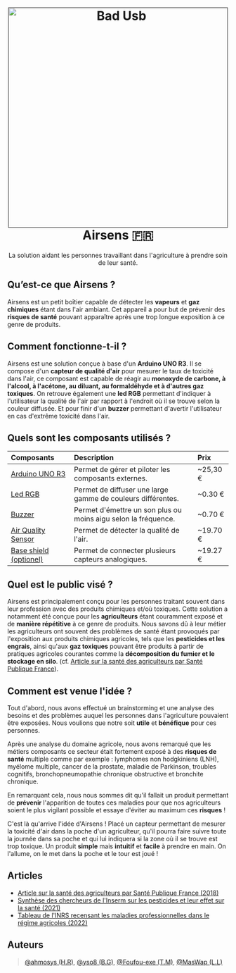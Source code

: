 
<h1 align="center">
  <a href=""><img src="https://i.postimg.cc/MTgSrmL7/img-prototype-airsens.png" alt="Bad Usb" width="500"></a>
  <br />
  Airsens 🇫🇷
  <br />
</h1>

<p align="center">
La solution aidant les personnes travaillant dans l'agriculture à prendre soin de leur santé.
</p>

## Qu’est-ce que Airsens ?

Airsens est un petit boîtier capable de détecter les **vapeurs** et **gaz chimiques** étant dans l'air ambiant.
Cet appareil a pour but de prévenir des **risques de santé** pouvant apparaître après une trop longue exposition à ce genre de produits.
## Comment fonctionne-t-il ?

Airsens est une solution conçue à base d'un **Arduino UNO R3**. Il se compose d'un **capteur
de qualité d'air** pour mesurer le taux de toxicité dans l'air, ce composant est capable de réagir au **monoxyde de carbone, à l'alcool, à l'acétone, au diluant, au formaldéhyde et à d'autres gaz toxiques**. 
On retrouve également une **led RGB** permettant d'indiquer à l'utilisateur la qualité de l'air par rapport à l'endroit où il se trouve selon la couleur diffusée. Et pour finir d'un
**buzzer** permettant d'avertir l'utilisateur en cas d'extrême toxicité dans l'air.

## Quels sont les composants utilisés ?

| Composants | Description | Prix
| :---         | :---         | :---         |
| [Arduino UNO R3](https://urlz.fr/jnTG) | Permet de gérer et piloter les composants externes. | ~25,30 €
| [Led RGB](https://urlz.fr/jnTM) | Permet de diffuser une large gamme de couleurs différentes. | ~0.30 €
| [Buzzer](https://urlz.fr/jnTP) | Permet d'émettre un son plus ou moins aigu selon la fréquence. | ~0.70 €
| [Air Quality Sensor](https://urlz.fr/jnTS) | Permet de détecter la qualité de l'air. | ~19.70 €
| [Base shield (optionel)](https://urlz.fr/jnTT) | Permet de connecter plusieurs capteurs analogiques. | ~19.27 €

## Quel est le public visé ?
Airsens est principalement conçu pour les personnes traitant souvent dans leur profession
avec des produits chimiques et/où toxiques. Cette solution a notamment été conçue pour les **agriculteurs**
étant couramment exposé et de **manière répétitive** à ce genre de produits. Nous savons dû à leur métier
les agriculteurs ont souvent des problèmes de santé étant provoqués par l'exposition aux produits chimiques agricoles,
tels que les **pesticides et les engrais**, ainsi qu'aux **gaz toxiques** pouvant être produits à
partir de pratiques agricoles courantes comme la **décomposition du fumier et le stockage en silo**.
(cf. [Article sur la santé des agriculteurs par Santé Publique France](https://www.santepubliquefrance.fr/les-actualites/2018/sante-des-agriculteurs-risques-et-expositions-professionnelles)).

## Comment est venue l'idée ?
Tout d'abord, nous avons effectué un brainstorming et une analyse des besoins
et des problèmes auquel les personnes dans l'agriculture pouvaient être exposées. Nous
voulions que notre soit **utile** et **bénéfique** pour ces personnes.

Après une analyse du domaine agricole, nous avons remarqué que les métiers composants ce secteur
était fortement exposé à des **risques de santé** multiple comme par exemple : lymphomes non hodgkiniens (LNH), myélome multiple, cancer de la prostate, maladie de Parkinson, troubles cognitifs, bronchopneumopathie chronique obstructive et bronchite chronique.

En remarquant cela, nous nous sommes dit qu'il fallait un produit permettant de **prévenir** l'apparition de toutes
ces maladies pour que nos agriculteurs soient le plus vigilant possible et essaye d'éviter au maximum ces **risques** !

C'est là qu'arrive l'idée d'Airsens ! Placé un capteur permettant de mesurer la toxicité d'air dans la poche d'un agriculteur,
qu'il pourra faire suivre toute la journée dans sa poche et qui lui indiquera si la zone où il se trouve est
trop toxique. Un produit **simple** mais **intuitif** et **facile** à prendre en main. On l'allume, on le met dans la poche et le tour est joué !

## Articles

- [Article sur la santé des agriculteurs par Santé Publique France (2018)](https://www.santepubliquefrance.fr/les-actualites/2018/sante-des-agriculteurs-risques-et-expositions-professionnelles)
- [Synthèse des chercheurs de l'Inserm sur les pesticides et leur effet sur la santé (2021)](https://www.inserm.fr/expertise-collective/pesticides-et-sante-nouvelles-donnees-2021/)
- [Tableau de l'INRS recensant les maladies professionnelles dans le régime agricoles (2022)](https://www.inrs.fr/publications/bdd/mp/recherche.html?typeRegime=RA&field_activites_nuisances=&field_maladies=&field_numeroCAS=&mot_cles_tableau=&motsCles=&valid_RECHERCHE_MOTSCLES=Rechercher&introspection=)

## Auteurs

> [@ahmosys (H.R)](https://github.com/ahmosys),
> [@yso8 (B.G)](https://github.com/yso8),
> [@Foufou-exe (T.M)](https://github.com/Foufou-exe),
> [@MasWap (L.L)](https://github.com/MasWap)
